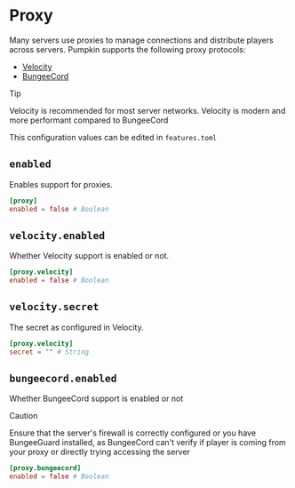 # Proxy
Many servers use proxies to manage connections and distribute players across servers. Pumpkin supports the following proxy protocols:

- [Velocity](https://papermc.io/software/velocity)
- [BungeeCord](https://spigotmc.org/wiki/bungeecord-installation)

> [!TIP]
> Velocity is recommended for most server networks. Velocity is modern and more performant compared to BungeeCord

This configuration values can be edited in `features.toml`

## `enabled`

Enables support for proxies.

```toml
[proxy]
enabled = false # Boolean
```

## `velocity.enabled`

Whether Velocity support is enabled or not.

```toml
[proxy.velocity]
enabled = false # Boolean
```

## `velocity.secret`

The secret as configured in Velocity.

```toml
[proxy.velocity]
secret = "" # String
```

## `bungeecord.enabled`

Whether BungeeCord support is enabled or not

> [!CAUTION]
> Ensure that the server's firewall is correctly configured or you have BungeeGuard installed, as BungeeCord can't verify if player is coming from your proxy or directly trying accessing the server

```toml
[proxy.bungeecord]
enabled = false # Boolean
```
